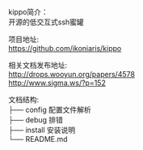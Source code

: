 kippo简介：<br>
开源的低交互式ssh蜜罐

项目地址:<br>
https://github.com/ikoniaris/kippo

相关文档发布地址:<br>
http://drops.wooyun.org/papers/4578<br>
http://www.sigma.ws/?p=152

文档结构:<br>
├── config		配置文件解析<br>
├── debug		排错		<br>
├── install		安装说明	<br>
└── README.md

